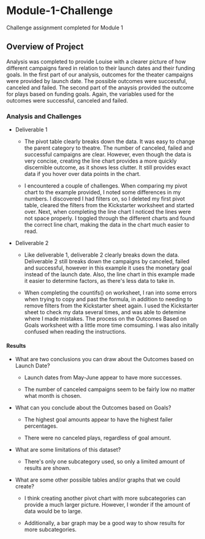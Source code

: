 # Module-1-Challenge
Challenge assignment completed for Module 1

## Overview of Project
Analysis was completed to provide Louise with a clearer picture of how different campaigns fared in relation to their launch dates and their funding goals.
In the first part of our analysis, outcomes for the theater campaigns were provided by launch date.  The possible outcomes were successful, canceled and failed.
The second part of the anaysis provided the outcome for plays based on funding goals.  Again, the variables used for the outcomes were successful, canceled and failed.

### Analysis and Challenges

* Deliverable 1

  * The pivot table clearly breaks down the data.  It was easy to change the parent category to theatre.  The number of canceled, failed and successful campaigns are clear.  However, even though the data is very concise, creating the line chart provides a more quickly discernible outcome, as it shows less clutter.  It still provides exact data if you hover over data points in the chart.

  * I encountered a couple of challenges.  When comparing my pivot chart to the example provided, I noted some differences in my numbers.  I discovered I had filters on, so I deleted my first pivot table, cleared the filters from the Kickstarter worksheet and started over.  Next, when completing the line chart I noticed the lines were not space properly.  I toggled through the different charts and found the correct line chart, making the data in the chart much easier to read.

* Deliverable 2
  
  * Like deliverable 1, deliverable 2 clearly breaks down the data.  Deliverable 2 still breaks down the campaigns by canceled, failed and successful, however in this example it uses the monetary goal instead of the launch date.  Also, the line chart in this example made it easier to determine factors, as there's less data to take in.

  * When completing the countifs() on worksheet, I ran into some errors when trying to copy and past the formula, in addition to needing to remove filters from the Kickstarter sheet again.  I used the Kickstarter sheet to check my data several times, and was able to detemine where I made mistakes.  The process on the Outcomes Based on Goals worksheet with a little more time comsuming.  I was also initally confused when reading the instructions.



#### Results

- What are two conclusions you can draw about the Outcomes based on Launch Date?

  * Launch dates from May-June appear to have more successes.

  * The number of canceled campaigns seem to be fairly low no matter what month is chosen.

- What can you conclude about the Outcomes based on Goals?

  * The highest goal amounts appear to have the highest failer percentages.

  * There were no canceled plays, regardless of goal amount.

- What are some limitations of this dataset?

  * There's only one subcategory used, so only a limited amount of results are shown.  

- What are some other possible tables and/or graphs that we could create?

  * I think creating another pivot chart with more subcategories can provide a much larger picture.  However, I wonder if the amount of data would be to large.

  * Additionally, a bar graph may be a good way to show results for more subcategories.
